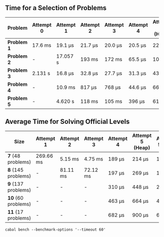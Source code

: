 ## Time for a Selection of Problems

| Problem       | Attempt 0 | Attempt 1 | Attempt 2  | Attempt 3 | Attempt 4 | Attempt 5 (Heap) | Attempt 5 (Set)  | Attempt 6        | SMT Solver (Z3) |
| ------------- | --------- | --------- | ---------- | --------- | --------- | ---------------- | ---------------- | ---------------- | --------------- |
| **Problem 1** | 17.6 ms   | 19.1 μs   | 21.7 μs    | 20.0 μs   | 20.5 μs   | 22.3 μs          | 11.7 μs          | 10.8 μs          | 5.18 ms         |
| **Problem 2** | -         | 17.057 s  | 193 ms     | 172 ms    | 65.5 μs   | 101 μs           | 52.2 μs          | 48.6 μs          | 13.4 ms         |
| **Problem 3** | 2.131 s   | 16.8 μs   | 32.8 μs    | 27.7 μs   | 31.3 μs   | 43.6 μs          | 20.1 μs          | 17.9 μs          | 5.20 ms         |
| **Problem 4** | -         | 10.9 ms   | 817 μs     | 768 μs    | 44.6 μs   | 66.5 μs          | 29.7 μs          | 27.2 μs          | 8.67 ms         |
| **Problem 5** | -         | 4.620 s   | 118 ms     | 105 ms    | 396 μs    | 616 μs           | 304  μs          | 251  μs          | 29.8 ms         |

## Average Time for Solving Official Levels

| Size                   | Attempt 1 | Attempt 2 | Attempt 3 | Attempt 4 | Attempt 5 (Heap) | Attempt 5 (Set) | Attempt 6       | SMT Solver (Z3) |
| ---------------------- | --------- | --------- | --------- | --------- | ---------------- |---------------- | --------------- | --------------- |
| **7** (48 problems)    | 269.66 ms | 5.15 ms   | 4.75 ms   | 189 μs    | 214 μs           | 168 μs          | 159 μs          | 11.02 ms        |
| **8** (145 problems)   | -         | 81.11 ms  | 72.12 ms  | 197 μs    | 269 μs           | 166 μs          | 152 μs          | 20.62 ms        |
| **9** (137 problems)   | -         | -         | -         | 310 μs    | 448 μs           | 275 μs          | 243 μs          | 32.03 ms        |
| **10** (60 problems)   | -         | -         | -         | 463 μs    | 664 μs           | 430 μs          | 376 μs          | 51 ms           |
| **11**  (17 problems)  | -         | -         | -         | 682 μs    | 900 μs           | 652 μs          | 605 μs          | 67 ms           |


```
cabal bench --benchmark-options '--timeout 60'
```